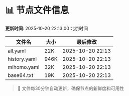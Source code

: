 # 📊 节点文件信息

**更新时间**: 2025-10-20 22:13:00 北京时间

| 文件名 | 大小 | 最后修改 |
|--------|------|----------|
| all.yaml | 22K | 2025-10-20 22:13 |
| history.yaml | 946K | 2025-10-20 22:13 |
| mihomo.yaml | 32K | 2025-10-20 22:13 |
| base64.txt | 19K | 2025-10-20 22:13 |

> 🔄 文件每30分钟自动更新，确保节点的新鲜度和可用性
